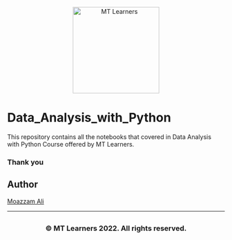 <p style="text-align:center">
    <a href="https://www.linkedin.com/company/mt-learners/?viewAsMember=true" target="_blank">
    <img src="https://media-exp2.licdn.com/dms/image/C4D22AQFi0OVtzMJ3OA/feedshare-shrink_800/0/1657887716623?e=1660780800&v=beta&t=d-O1tmLGC0phHv3oREvvz6I9akSJMJXhzU8ZyCZJZo0" width="200" alt="MT Learners"  />
    </a>
</p>

# Data_Analysis_with_Python
This repository contains all the notebooks that covered in Data Analysis with Python Course offered by MT Learners.


### Thank you 
## Author

<a href="https://www.linkedin.com/in/meermoazzam/" target="_blank">Moazzam Ali</a>


<hr>

## <h3 align="center"> © MT Learners 2022. All rights reserved. <h3/>
